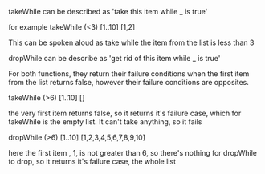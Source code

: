 takeWhile can be described as 'take this item while _ is true'

for example takeWhile (<3) [1..10]
[1,2]

This can be spoken aloud as take while the item from the list is less than 3

dropWhile can be describe as 'get rid of this item while _ is true'

For both functions, they return their failure conditions when the first item from the list returns false, however their failure conditions are opposites.

takeWhile (>6) [1..10]
[]

the very first item returns false, so it returns it's failure case, which for takeWhile is the empty list. It can't take anything, so it fails

dropWhile (>6) [1..10]
[1,2,3,4,5,6,7,8,9,10]

here the first item , 1, is not greater than 6, so there's nothing for dropWhile to drop, so it returns it's failure case, the whole list
